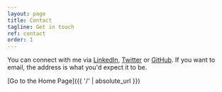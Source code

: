 ```yaml
---
layout: page
title: Contact
tagline: Get in touch
ref: contact
order: 1
---
```


You can connect with me via [LinkedIn](https://www.linkedin.com/in/tim-wiegand-uk/), [Twitter](https://twitter.com/ThCandidStartup) or [GitHub](https://github.com/timwiegand). If you want to email, the address is what you'd expect it to be.

[Go to the Home Page]({{ '/' | absolute_url }})
